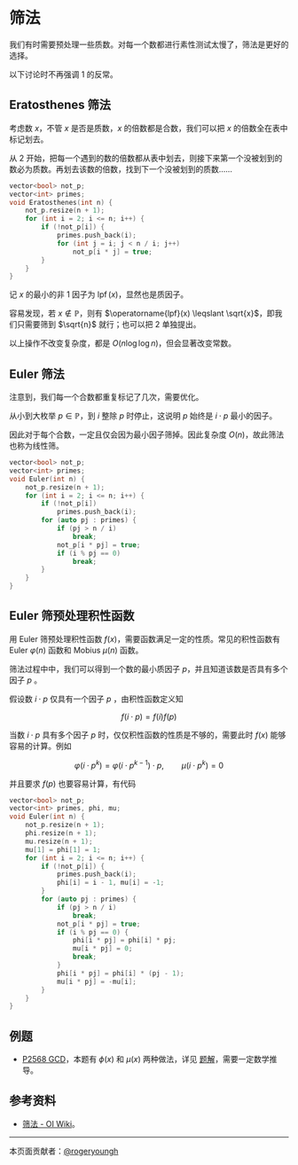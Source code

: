 # 筛法

我们有时需要预处理一些质数。对每一个数都进行素性测试太慢了，筛法是更好的选择。

以下讨论时不再强调 $1$ 的反常。

## Eratosthenes 筛法

考虑数 $x$，不管 $x$ 是否是质数，$x$ 的倍数都是合数，我们可以把 $x$ 的倍数全在表中标记划去。

从 $2$ 开始，把每一个遇到的数的倍数都从表中划去，则接下来第一个没被划到的数必为质数。再划去该数的倍数，找到下一个没被划到的质数……

```cpp
vector<bool> not_p;
vector<int> primes;
void Eratosthenes(int n) {
    not_p.resize(n + 1);
    for (int i = 2; i <= n; i++) {
        if (!not_p[i]) {
            primes.push_back(i);
            for (int j = i; j < n / i; j++)
                not_p[i * j] = true;
        }
    }
}
```

记 $x$ 的最小的非 $1$ 因子为 $\operatorname{lpf}(x)$，显然也是质因子。

容易发现，若 $x \notin \mathbb{P}$，则有 $\operatorname{lpf}(x) \leqslant \sqrt{x}$，即我们只需要筛到 $\sqrt{n}$ 就行；也可以把 $2$ 单独提出。

以上操作不改变复杂度，都是 $O(n \log \log n)$，但会显著改变常数。

## Euler 筛法

注意到，我们每一个合数都重复标记了几次，需要优化。

从小到大枚举 $p \in \mathbb{P}$，到 $i$ 整除 $p$ 时停止，这说明 $p$ 始终是 $i \cdot p$ 最小的因子。

因此对于每个合数，一定且仅会因为最小因子筛掉。因此复杂度 $O(n)$，故此筛法也称为线性筛。

```cpp
vector<bool> not_p;
vector<int> primes;
void Euler(int n) {
    not_p.resize(n + 1);
    for (int i = 2; i <= n; i++) {
        if (!not_p[i])
            primes.push_back(i);
        for (auto pj : primes) {
            if (pj > n / i)
                break;
            not_p[i * pj] = true;
            if (i % pj == 0)
                break;
        }
    }
}
```

## Euler 筛预处理积性函数

用 Euler 筛预处理积性函数 $f(x)$，需要函数满足一定的性质。常见的积性函数有 Euler $\varphi(n)$ 函数和 Mobius $\mu(n)$ 函数。

筛法过程中中，我们可以得到一个数的最小质因子 $p$，并且知道该数是否具有多个因子 $p$ 。

假设数 $i \cdot p$ 仅具有一个因子 $p$ ，由积性函数定义知

$$
f(i \cdot p) = f(i) f(p)
$$

当数 $i \cdot p$ 具有多个因子 $p$ 时，仅仅积性函数的性质是不够的，需要此时 $f(x)$ 能够容易的计算。例如

$$
\varphi(i \cdot p^k) = \varphi(i \cdot p^{k-1}) \cdot p, \qquad \mu(i \cdot p^k) = 0
$$

并且要求 $f(p)$ 也要容易计算，有代码

```cpp
vector<bool> not_p;
vector<int> primes, phi, mu;
void Euler(int n) {
    not_p.resize(n + 1);
    phi.resize(n + 1);
    mu.resize(n + 1);
    mu[1] = phi[1] = 1;
    for (int i = 2; i <= n; i++) {
        if (!not_p[i]) {
            primes.push_back(i);
            phi[i] = i - 1, mu[i] = -1;
        }
        for (auto pj : primes) {
            if (pj > n / i)
                break;
            not_p[i * pj] = true;
            if (i % pj == 0) {
                phi[i * pj] = phi[i] * pj;
                mu[i * pj] = 0;
                break;
            }
            phi[i * pj] = phi[i] * (pj - 1);
            mu[i * pj] = -mu[i];
        }
    }
}
```

## 例题

- [P2568 GCD](https://www.luogu.com.cn/problem/P2568)，本题有 $\phi(x)$ 和 $\mu(x)$ 两种做法，详见 [题解](https://rogeryoungh.github.io/code-of-acm/post/2021-05/p2257/)，需要一定数学推导。

## 参考资料

- [筛法 - OI Wiki](https://oi-wiki.org/math/number-theory/sieve/)。

------

本页面贡献者：[@rogeryoungh](https://github.com/rogeryoungh)

